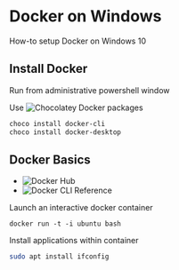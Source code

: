 # Docker on Windows

How-to setup Docker on Windows 10

## Install Docker

Run from administrative powershell window

Use ![Chocolatey Docker packages](https://chocolatey.org/packages?q=docker)

```powershell
choco install docker-cli
choco install docker-desktop
```

## Docker Basics

- ![Docker Hub](https://hub.docker.com/)
- ![Docker CLI Reference](https://docs.docker.com/engine/reference/commandline/cli/) 

Launch an interactive docker container

```
docker run -t -i ubuntu bash
```

Install applications within container

```bash
sudo apt install ifconfig
```

